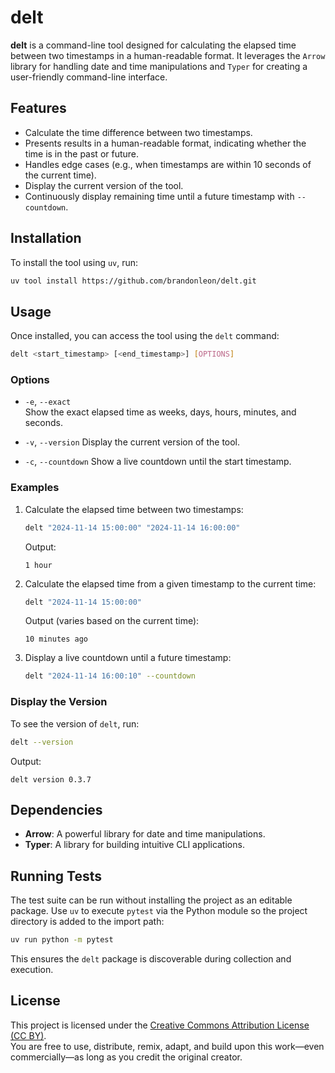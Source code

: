 # delt

**delt** is a command-line tool designed for calculating the elapsed time between two timestamps in a human-readable format.
It leverages the `Arrow` library for handling date and time manipulations and `Typer` for creating a user-friendly command-line interface.

## Features

- Calculate the time difference between two timestamps.
- Presents results in a human-readable format, indicating whether the time is in the past or future.
- Handles edge cases (e.g., when timestamps are within 10 seconds of the current time).
- Display the current version of the tool.
- Continuously display remaining time until a future timestamp with `--countdown`.

## Installation

To install the tool using `uv`, run:

``` bash
uv tool install https://github.com/brandonleon/delt.git
```

## Usage

Once installed, you can access the tool using the `delt` command:

``` bash
delt <start_timestamp> [<end_timestamp>] [OPTIONS]
```

### Options

- `-e`, `--exact`  
  Show the exact elapsed time as weeks, days, hours, minutes, and seconds.

- `-v`, `--version`
  Display the current version of the tool.
- `-c`, `--countdown`
  Show a live countdown until the start timestamp.


### Examples

1. Calculate the elapsed time between two timestamps:

    ``` bash
    delt "2024-11-14 15:00:00" "2024-11-14 16:00:00"
    ```

    Output:
    ``` text
    1 hour
    ```

2. Calculate the elapsed time from a given timestamp to the current time:

    ``` bash
    delt "2024-11-14 15:00:00"
    ```

    Output (varies based on the current time):
    ``` text
    10 minutes ago
    ```

3. Display a live countdown until a future timestamp:

    ``` bash
    delt "2024-11-14 16:00:10" --countdown
    ```

### Display the Version

To see the version of `delt`, run:

``` bash
delt --version
```
Output:
``` text
delt version 0.3.7
```

## Dependencies

- **Arrow**: A powerful library for date and time manipulations.
- **Typer**: A library for building intuitive CLI applications.

## Running Tests

The test suite can be run without installing the project as an editable package.
Use `uv` to execute `pytest` via the Python module so the project directory is
added to the import path:

```bash
uv run python -m pytest
```

This ensures the `delt` package is discoverable during collection and execution.

## License

This project is licensed under the [Creative Commons Attribution License (CC BY)](https://creativecommons.org/licenses/by/4.0/).  
You are free to use, distribute, remix, adapt, and build upon this work—even commercially—as long as you credit the original creator.
